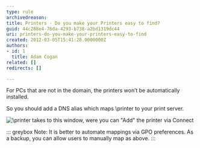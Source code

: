 ```yaml
---
type: rule
archivedreason: 
title: Printers - Do you make your Printers easy to find?
guid: 44c288e4-76da-4293-b738-a2bd1319dc44
uri: printers-do-you-make-your-printers-easy-to-find
created: 2012-03-05T15:41:28.0000000Z
authors:
- id: 1
  title: Adam Cogan
related: []
redirects: []

---
```


For PCs that are not in the domain, the printers won’t be automatically installed.

So you should add a DNS alias which maps \\printer to your print server.

<!--endintro-->

![\\printer takes to this window, were you can "Add" the printer via Connect](add-printer-via-connect.jpg)

::: greybox
Note: It is better to automate mappings via GPO preferences. As a backup, you can allow users to manually map as above.
:::
